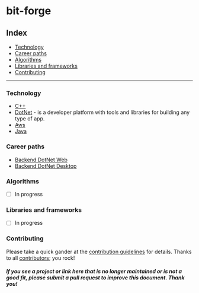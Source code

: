 # <h1>**bit-forge**</h1>

## Index

- [Technology](#technology)
- [Career paths](#career-paths)
- [Algorithms](#algorithms)
- [Libraries and frameworks](#libraries-and-frameworks)
- [Contributing](#contributing)
---

### Technology

- [C++](https://github.com/lekrieg/bit-forge/tree/main/technologies/cpp/cpp.md)
- [DotNet](https://github.com/lekrieg/bit-forge/tree/main/technologies/dotNet/dotNet.md) - is a developer platform with tools and libraries for building any type of app.
- [Aws](https://github.com/lekrieg/bit-forge/tree/main/technologies/aws/aws.md)
- [Java](https://github.com/lekrieg/bit-forge/tree/main/technologies/java/java.md)

### Career paths

- [Backend DotNet Web](https://github.com/lekrieg/bit-forge/tree/main/careerPaths/backendDotNetWeb/backendDotNetWeb.md)
- [Backend DotNet Desktop](https://github.com/lekrieg/bit-forge/tree/main/careerPaths/backendDotNetDesktop/backendDotNetDesktop.md)

### Algorithms
- [ ] In progress

### Libraries and frameworks
- [ ] In progress

### Contributing
Please take a quick gander at the [contribution guidelines](https://github.com/lekrieg/bit-forge/blob/main/CONTRIBUTING.md) for details.
Thanks to all [contributors](https://github.com/lekrieg/bit-forge/graphs/contributors); you rock!

#### *If you see a project or link here that is no longer maintained or is not a good fit, please submit a pull request to improve this document. Thank you!*